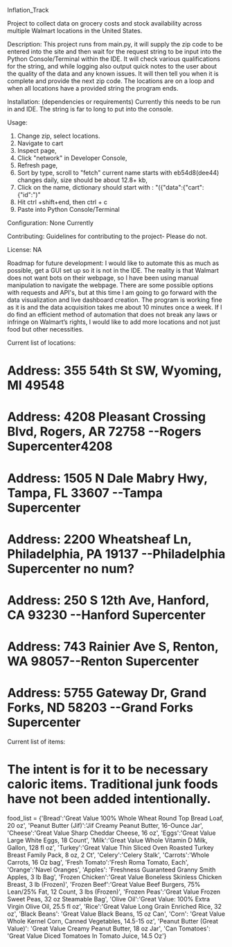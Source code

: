 
Inflation_Track

Project to collect data on grocery costs and stock availability across multiple Walmart locations in the United States. 


Description: This project runs from main.py, it will supply the zip code to be entered into the site and then wait for the request string to be input into the Python Console/Terminal within the IDE. It will check various qualifications for the string, and while logging also output quick notes to the user about the quality of the data and any known issues. It will then tell you when it is complete and provide the next zip code. The locations are on a loop and when all locations have a provided string the program ends. 

Installation: (dependencies or requirements) Currently this needs to be run in and IDE. The string is far to long to put into the console.

Usage: 

1. Change zip, select locations.
2. Navigate to cart
3. Inspect page, 
4. Click "network" in Developer Console, 
5. Refresh page,
6. Sort by type, scroll to "fetch" current name starts with eb54d8(dee44) changes daily, size should be about 12.8+ kb, 
7. Click on the name, dictionary should start with : "({"data":{"cart":{"id":")"
8. Hit ctrl +shift+end, then ctrl + c
9. Paste into Python Console/Terminal

Configuration: None Currently 

Contributing: Guidelines for contributing to the project- Please do not.

License: NA


Roadmap for future development: I would like to automate this as much as possible, get a GUI set up so it is not in the IDE. The reality is that Walmart does not want bots on their webpage, so I have been using manual manipulation to navigate the webpage. There are some possible options with requests and API's, but at this time I am going to go forward with the data visualization and live dashboard creation. The program is working fine as it is and the data acquisition takes me about 10 minutes once a week. If I do find an efficient method of automation that does not break any laws or infringe on Walmart’s rights, I would like to add more locations and not just food but other necessities. 

Current list of locations:
# Address: 355 54th St SW, Wyoming, MI 49548
# Address: 4208 Pleasant Crossing Blvd, Rogers, AR 72758 --Rogers Supercenter4208
# Address: 1505 N Dale Mabry Hwy, Tampa, FL 33607 --Tampa Supercenter
# Address: 2200 Wheatsheaf Ln, Philadelphia, PA 19137 --Philadelphia Supercenter no num?
# Address: 250 S 12th Ave, Hanford, CA 93230 --Hanford Supercenter
# Address: 743 Rainier Ave S, Renton, WA 98057--Renton Supercenter
# Address: 5755 Gateway Dr, Grand Forks, ND 58203 --Grand Forks Supercenter

Current list of items: 
# The intent is for it to be necessary caloric items. Traditional junk foods have not been added intentionally.
food_list = {'Bread':'Great Value 100% Whole Wheat Round Top Bread Loaf, 20 oz',
             'Peanut Butter (Jif)':'Jif Creamy Peanut Butter, 16-Ounce Jar',
             'Cheese':'Great Value Sharp Cheddar Cheese, 16 oz',
             'Eggs':'Great Value Large White Eggs, 18 Count',
             'Milk':'Great Value Whole Vitamin D Milk, Gallon, 128 fl oz',
             'Turkey':'Great Value Thin Sliced Oven Roasted Turkey Breast Family Pack, 8 oz, 2 Ct',
             'Celery':'Celery Stalk',
             'Carrots':'Whole Carrots, 16 Oz bag',
             'Fresh Tomato':'Fresh Roma Tomato, Each',
             'Orange':'Navel Oranges',
             'Apples': 'Freshness Guaranteed Granny Smith Apples, 3 lb Bag',
             'Frozen Chicken':'Great Value Boneless Skinless Chicken Breast, 3 lb (Frozen)',
             'Frozen Beef':'Great Value Beef Burgers, 75% Lean/25% Fat, 12 Count, 3 lbs (Frozen)',
             'Frozen Peas':'Great Value Frozen Sweet Peas, 32 oz Steamable Bag',
             'Olive Oil':'Great Value: 100% Extra Virgin Olive Oil, 25.5 fl oz',
             'Rice':'Great Value Long Grain Enriched Rice, 32 oz',
             'Black Beans': 'Great Value Black Beans, 15 oz Can',
             'Corn': 'Great Value Whole Kernel Corn, Canned Vegetables, 14.5-15 oz',
             'Peanut Butter (Great Value)': 'Great Value Creamy Peanut Butter, 18 oz Jar',
             'Can Tomatoes': 'Great Value Diced Tomatoes In Tomato Juice, 14.5 Oz'}


